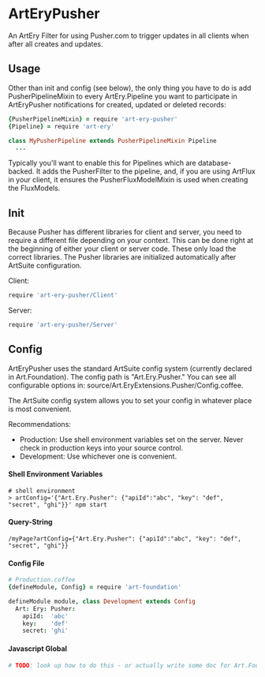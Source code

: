 # ArtEryPusher

An ArtEry Filter for using Pusher.com to trigger updates in all clients when after all creates and updates.

## Usage

Other than init and config (see below), the only thing you have to do is add PusherPipelineMixin to every ArtEry.Pipeline you want to participate in ArtEryPusher notifications for created, updated or deleted records:

```coffeescript
{PusherPipelineMixin} = require 'art-ery-pusher'
{Pipeline} = require 'art-ery'

class MyPusherPipeline extends PusherPipelineMixin Pipeline
  ...
```

Typically you'll want to enable this for Pipelines which are database-backed. It adds the PusherFilter to the pipeline, and, if you are using ArtFlux in your client, it ensures the PusherFluxModelMixin is used when creating the FluxModels.

## Init

Because Pusher has different libraries for client and server, you need to require a different file depending on your context. This can be done right at the beginning of either your client or server code. These only load the correct libraries. The Pusher libraries are initialized automatically after ArtSuite configuration.

Client:
```coffeescript
require 'art-ery-pusher/Client'
```

Server:
```coffeescript
require 'art-ery-pusher/Server'
```

## Config

ArtEryPusher uses the standard ArtSuite config system (currently declared in Art.Foundation). The config path is "Art.Ery.Pusher." You can see all configurable options in: source/Art.EryExtensions.Pusher/Config.coffee.

The ArtSuite config system allows you to set your config in whatever place is most convenient.

Recommendations:
* Production: Use shell environment variables set on the server. Never check in production keys into your source control.
* Development: Use whichever one is convenient.


#### Shell Environment Variables
```shell
# shell environment
> artConfig='{"Art.Ery.Pusher": {"apiId":"abc", "key": "def", "secret", "ghi"}}' npm start
```

#### Query-String
```
/myPage?artConfig={"Art.Ery.Pusher": {"apiId":"abc", "key": "def", "secret", "ghi"}}
```

#### Config File
```coffeescript
# Production.coffee
{defineModule, Config} = require 'art-foundation'

defineModule module, class Development extends Config
  Art: Ery: Pusher:
    apiId:  'abc'
    key:    'def'
    secret: 'ghi'
```

#### Javascript Global
```coffeescript
# TODO: look up how to do this - or actually write some doc for Art.Foundation.Config!
```
